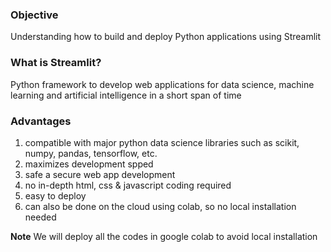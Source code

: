 ### Objective
Understanding how to build and deploy Python applications using Streamlit

### What is Streamlit?
Python framework to develop web applications for data science, machine learning and artificial intelligence in a short span of time

### Advantages
1. compatible with major python data science libraries such as scikit, numpy, pandas, tensorflow, etc.
2. maximizes development spped
3. safe a secure web app development
4. no in-depth html, css & javascript coding required
5. easy to deploy
6. can also be done on the cloud using colab, so no local installation needed

**Note**
We will deploy all the codes in google colab to avoid local installation
